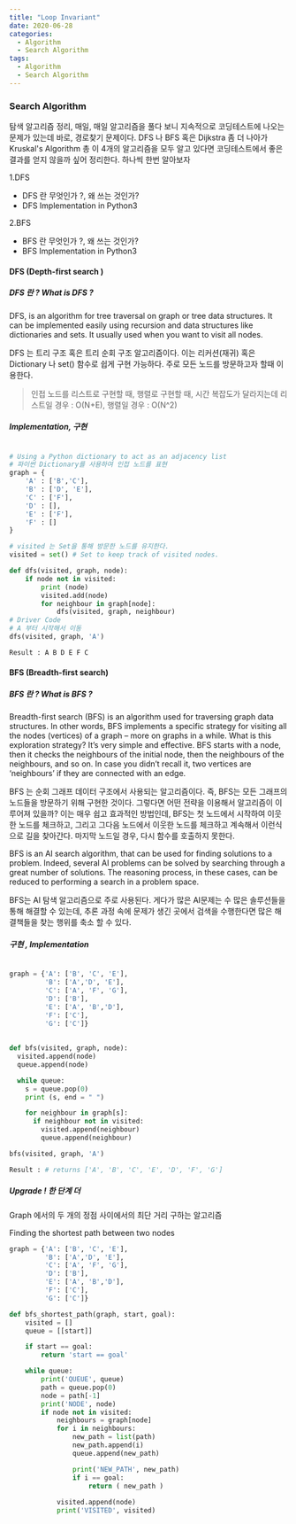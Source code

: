 ```yaml
---
title: "Loop Invariant"
date: 2020-06-28
categories:
  - Algorithm
  - Search Algorithm
tags:
  - Algorithm
  - Search Algorithm
---
```


### Search Algorithm
탐색 알고리즘 정리, 매일, 매일 알고리즘을 풀다 보니 지속적으로 코딩테스트에 나오는 문제가 있는데 바로, 경로찾기 문제이다.
DFS 나 BFS 혹은 Dijkstra 좀 더 나아가 Kruskal's Algorithm 총 이 4개의 알고리즘을 모두 알고 있다면 코딩테스트에서
좋은 결과를 얻지 않을까 싶어 정리한다. 하나씩 한번 알아보자

1.DFS 
+ DFS 란 무엇인가 ?, 왜 쓰는 것인가?
+ DFS Implementation in Python3

2.BFS
+ BFS 란 무엇인가 ?, 왜 쓰는 것인가?
+ BFS Implementation in Python3 


#### DFS (Depth-first search )

##### DFS 란 ? What is DFS ?

DFS, is an algorithm for tree traversal on graph or tree data structures. It can be implemented easily using recursion and data structures like dictionaries and sets.
It usually used when you want to visit all nodes.

DFS 는 트리 구조 혹은 트리 순회 구조 알고리즘이다. 이는 리커션(재귀) 혹은 Dictionary 나 set() 함수로 쉽게 구현 가능하다.
주로 모든 노드를 방문하고자 할때 이용한다. 
> 인접 노드를 리스트로 구현할 때, 행렬로 구현할 때, 시간 복잡도가 달라지는데
> 리스트일 경우 : O(N+E), 행렬일 경우 : O(N^2)


##### Implementation, 구현

<img src="{{ bradykim7.github.io }}/assets/images/2020/06/p20.jpg" alt="">


```python
# Using a Python dictionary to act as an adjacency list
# 파이썬 Dictionary를 사용하여 인접 노드를 표현 
graph = {
    'A' : ['B','C'],
    'B' : ['D', 'E'],
    'C' : ['F'],
    'D' : [],
    'E' : ['F'],
    'F' : []
}

# visited 는 Set을 통해 방문한 노드를 유지한다.
visited = set() # Set to keep track of visited nodes.

def dfs(visited, graph, node):
    if node not in visited:
        print (node)
        visited.add(node)
        for neighbour in graph[node]:
            dfs(visited, graph, neighbour)
# Driver Code
# A 부터 시작해서 이동 
dfs(visited, graph, 'A')
```


```python
Result : A B D E F C 
```

#### BFS (Breadth-first search)

##### BFS 란 ? What is BFS ?

Breadth-first search (BFS) is an algorithm used for traversing graph data structures. In other words,  BFS implements a specific strategy for visiting all the nodes (vertices) of a graph – more on graphs in a while. What is this exploration strategy? It’s very simple and effective. BFS starts with a node, then it checks the neighbours of the initial node, then the neighbours of the neighbours, and so on. In case you didn’t recall it, two vertices are ‘neighbours’ if they are connected with an edge.

BFS 는 순회 그래프 데이터 구조에서 사용되는 알고리즘이다. 즉, BFS는 모든 그래프의 노드들을 방문하기 위해  구현한 것이다. 그렇다면 어떤 전략을 이용해서 알고리즘이 이루어져 있을까? 이는 매우 쉽고 효과적인 방법인데, BFS는  첫 노드에서 시작하여 이웃한 노드를 체크하고, 그리고 그다음 노드에서 이웃한 노드를 체크하고 계속해서 이런식으로 길을 찾아간다. 마지막 노드일 경우, 다시 함수를 호출하지 못한다. 

BFS is an AI search algorithm, that can be used for finding solutions to a problem. Indeed, several AI problems can be solved by searching through a great number of solutions. The reasoning process, in these cases, can be reduced to performing a search in a problem space. 

BFS는 AI 탐색 알고리즘으로 주로 사용된다. 게다가 많은 AI문제는 수 많은 솔루션들을 통해 해결할 수 있는데, 추론 과정 속에 문제가 생긴 곳에서 검색을 수행한다면 많은 해결책들을 찾는 행위를 축소 할 수 있다. 

##### 구현 , Implementation

<img src="{{ bradykim7.github.io }}/assets/images/2020/06/p21.jpg" alt="">

```python
graph = {'A': ['B', 'C', 'E'],
         'B': ['A','D', 'E'],
         'C': ['A', 'F', 'G'],
         'D': ['B'],
         'E': ['A', 'B','D'],
         'F': ['C'],
         'G': ['C']}
         
         
def bfs(visited, graph, node):
  visited.append(node)
  queue.append(node)

  while queue:
    s = queue.pop(0) 
    print (s, end = " ") 

    for neighbour in graph[s]:
      if neighbour not in visited:
        visited.append(neighbour)
        queue.append(neighbour)

bfs(visited, graph, 'A')
```

```python
Result : # returns ['A', 'B', 'C', 'E', 'D', 'F', 'G']
```

##### Upgrade !  한 단계 더 

Graph 에서의 두 개의 정점 사이에서의 최단 거리 구하는 알고리즘 

Finding the shortest path between two nodes

```python
graph = {'A': ['B', 'C', 'E'],
         'B': ['A','D', 'E'],
         'C': ['A', 'F', 'G'],
         'D': ['B'],
         'E': ['A', 'B','D'],
         'F': ['C'],
         'G': ['C']}

def bfs_shortest_path(graph, start, goal):
    visited = []
    queue = [[start]]

    if start == goal:
        return 'start == goal'

    while queue:
        print('QUEUE', queue)
        path = queue.pop(0)
        node = path[-1]
        print('NODE', node)
        if node not in visited:
            neighbours = graph[node]
            for i in neighbours:
                new_path = list(path)
                new_path.append(i)
                queue.append(new_path)

                print('NEW_PATH', new_path)
                if i == goal:
                    return ( new_path )
                
            visited.append(node)
            print('VISITED', visited)
```
